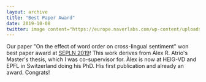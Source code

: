 ```yaml
---
layout: archive
title: "Best Paper Award"
date: 2019-10-08
twitter: image content="https://europe.naverlabs.com/wp-content/uploads/2019/10/blog_predicting.jpg"
---
```


Our paper "On the effect of word order on cross-lingual sentiment" won best paper award at [SEPLN 2019](http://hitz.eus/sepln2019/)! This work derives from Àlex R. Atrio's Master's thesis, which I was co-supervisor for. Àlex is now at HEIG-VD and EPFL in Switzerland doing his PhD. His first publication and already an award. Congrats!

